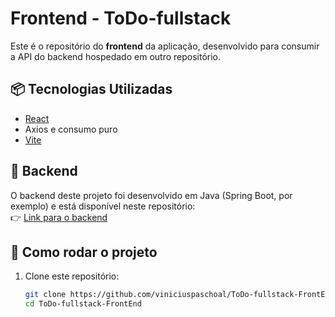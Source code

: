 # Frontend - ToDo-fullstack

Este é o repositório do **frontend** da aplicação, desenvolvido para consumir a API do backend hospedado em outro repositório.

## 📦 Tecnologias Utilizadas

- [React](https://reactjs.org/)
- Axios e consumo puro
- [Vite](https://vitejs.dev/)

## 🔗 Backend

O backend deste projeto foi desenvolvido em Java (Spring Boot, por exemplo) e está disponível neste repositório:  
👉 [Link para o backend](https://github.com/viniciuspaschoal/ToDoList-fullstack)

## 🚀 Como rodar o projeto

1. Clone este repositório:
   ```bash
   git clone https://github.com/viniciuspaschoal/ToDo-fullstack-FrontEnd
   cd ToDo-fullstack-FrontEnd
